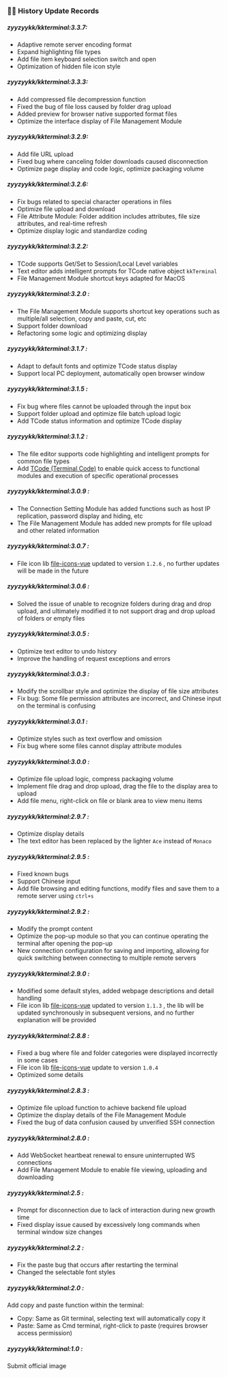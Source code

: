 ### 👨‍💻 History Update Records

##### zyyzyykk/kkterminal:3.3.7: 

- Adaptive remote server encoding format
- Expand highlighting file types
- Add file item keyboard selection switch and open
- Optimization of hidden file icon style

##### zyyzyykk/kkterminal:3.3.3: 

- Add compressed file decompression function
- Fixed the bug of file loss caused by folder drag upload
- Added preview for browser native supported format files
- Optimize the interface display of File Management Module

##### zyyzyykk/kkterminal:3.2.9: 

- Add file URL upload
- Fixed bug where canceling folder downloads caused disconnection
- Optimize page display and code logic, optimize packaging volume

##### zyyzyykk/kkterminal:3.2.6:

- Fix bugs related to special character operations in files
- Optimize file upload and download
- File Attribute Module: Folder addition includes attributes, file size attributes, and real-time refresh
- Optimize display logic and standardize coding

##### zyyzyykk/kkterminal:3.2.2:

- TCode supports Get/Set to Session/Local Level variables
- Text editor adds intelligent prompts for TCode native object `kkTerminal`
- File Management Module shortcut keys adapted for MacOS

##### zyyzyykk/kkterminal:3.2.0 :

- The File Management Module supports shortcut key operations such as multiple/all selection, copy and paste, cut, etc
- Support folder download
- Refactoring some logic and optimizing display

##### zyyzyykk/kkterminal:3.1.7 :

- Adapt to default fonts and optimize TCode status display
- Support local PC deployment, automatically open browser window

##### zyyzyykk/kkterminal:3.1.5 :

- Fix bug where files cannot be uploaded through the input box
- Support folder upload and optimize file batch upload logic
- Add TCode status information and optimize TCode display

##### zyyzyykk/kkterminal:3.1.2 :

- The file editor supports code highlighting and intelligent prompts for common file types
- Add [TCode (Terminal Code)](./TCODE.md) to enable quick access to functional modules and execution of specific operational processes

##### zyyzyykk/kkterminal:3.0.9 :

- The Connection Setting Module has added functions such as host IP replication, password display and hiding, etc
- The File Management Module has added new prompts for file upload and other related information

##### zyyzyykk/kkterminal:3.0.7 :

- File icon lib [file-icons-vue](https://github.com/zyyzyykk/file-icons-vue) updated to version `1.2.6`  , no further updates will be made in the future

##### zyyzyykk/kkterminal:3.0.6 :

- Solved the issue of unable to recognize folders during drag and drop upload, and ultimately modified it to not support drag and drop upload of folders or empty files

##### zyyzyykk/kkterminal:3.0.5 :

- Optimize text editor to undo history
- Improve the handling of request exceptions and errors

##### zyyzyykk/kkterminal:3.0.3 :

- Modify the scrollbar style and optimize the display of file size attributes
- Fix bug: Some file permission attributes are incorrect, and Chinese input on the terminal is confusing

##### zyyzyykk/kkterminal:3.0.1 :

- Optimize styles such as text overflow and omission
- Fix bug where some files cannot display attribute modules

##### zyyzyykk/kkterminal:3.0.0 :

- Optimize file upload logic, compress packaging volume
- Implement file drag and drop upload, drag the file to the display area to upload
- Add file menu, right-click on file or blank area to view menu items

##### zyyzyykk/kkterminal:2.9.7 :

- Optimize display details
- The text editor has been replaced by the lighter `Ace` instead of `Monaco`

##### zyyzyykk/kkterminal:2.9.5 :

- Fixed known bugs
- Support Chinese input
- Add file browsing and editing functions, modify files and save them to a remote server using `ctrl+s`

##### zyyzyykk/kkterminal:2.9.2 :

- Modify the prompt content
- Optimize the pop-up module so that you can continue operating the terminal after opening the pop-up
- New connection configuration for saving and importing, allowing for quick switching between connecting to multiple remote servers

##### zyyzyykk/kkterminal:2.9.0 :

- Modified some default styles, added webpage descriptions and detail handling
- File icon lib [file-icons-vue](https://github.com/zyyzyykk/file-icons-vue) updated to version `1.1.3` , the lib will be updated synchronously in subsequent versions, and no further explanation will be provided

##### zyyzyykk/kkterminal:2.8.8 :

- Fixed a bug where file and folder categories were displayed incorrectly in some cases
- File icon lib [file-icons-vue](https://github.com/zyyzyykk/file-icons-vue) update to version `1.0.4`
- Optimized some details

##### zyyzyykk/kkterminal:2.8.3 :

- Optimize file upload function to achieve backend file upload
- Optimize the display details of the File Management Module
- Fixed the bug of data confusion caused by unverified SSH connection

##### zyyzyykk/kkterminal:2.8.0 :

- Add WebSocket heartbeat renewal to ensure uninterrupted WS connections
- Add File Management Module to enable file viewing, uploading and downloading

##### zyyzyykk/kkterminal:2.5 :

- Prompt for disconnection due to lack of interaction during new growth time
- Fixed display issue caused by excessively long commands when terminal window size changes

##### zyyzyykk/kkterminal:2.2 :

- Fix the paste bug that occurs after restarting the terminal
- Changed the selectable font styles

##### zyyzyykk/kkterminal:2.0 :

Add copy and paste function within the terminal:
- Copy: Same as Git terminal, selecting text will automatically copy it
- Paste: Same as Cmd terminal, right-click to paste (requires browser access permission)

##### zyyzyykk/kkterminal:1.0 :

Submit official image
